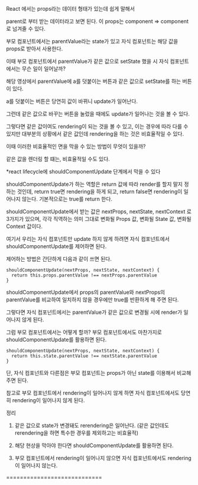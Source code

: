 React 에서는  props라는 데이터 형태가 있는데 쉽게 말해서

parent로 부터 받는 데이터라고 보면 된다.
이 props는 component => component로 넘겨줄 수 있다.


부모 컴포넌트에서는 parentValue라는 state가 있고 
자식 컴포넌트는 해당 값을 props로 받아서 사용한다.

이때 부모 컴포넌트에서 parentValue가 같은 값으로 setState 했을 시 자식 컴포넌트에서는 무슨 일이 일어날까?

 해당 영상에서 parentValue에 a를 덧붙이는 버튼과 같은 값으로 setState를 하는 버튼이 있다.

a를 덧붙이는 버튼은 당연히 값이 바뀌니 update가 일어난다.

그런데 같은 값으로 바꾸는 버튼을 눌렀을 때에도 update가 일어나는 것을 볼 수 있다.


그렇다면 같은 값이여도 rendering이 되는 것을 볼 수 있고, 이는 경우에 따라 다를 수 있지만 대부분의 상황에서 같은 값인데 rendering을 하는 것은 비효율적일 수 있다.

이때 이러한 비효율적인 면을 막을 수 있는 방법이 무엇이 있을까?


같은 값을 렌더링 할 떄는, 비효율적일 수도 있다.
 
*react lifecycle에 shouldComponentUpdate 단계에서 막을 수 있다

shouldComponentUpdate가 하는 역할은 return 값에 따라 render를 할지 말지 정하는 것인데, return true면 rendering을 하게 되고, return false면 rendering이 일어나지 않는다. 기본적으로는 true를 return 한다.


shouldComponentUpdate에서 받는 값은 nextProps, nextState, nextContext 로 3가지가 있으며, 각각 직역하는 의미 그대로 변화될 Props 값, 변화될 State 값, 변화될 Context 값이다.


여기서 우리는 자식 컴포넌트만 update 하지 않게 하려면 자식 컴포넌트에서
 shouldComponentUpdate를 제어하면 된다.

 제어하는 방법은 간단하게 다음과 같이 쓰면 된다.
```
shouldComponentUpdate(nextProps, nextState, nextContext) {
  return this.props.parentValue !== nextProps.parentValue
}
```

shouldComponentUpdate에서 props의 parentValue와 nextProps의 parentValue를 비교하여 일치하지 않을 경우에만 true를 반환하게 해 주면 된다.

그렇다면 자식 컴포넌트에서는 parentValue가 같은 값으로 변경될 시에 render가 일어나지 않게 된다.



그럼 부모 컴포넌트에서는 어떻게 할까?
부모 컴포넌트에서도 마찬가지로 shouldComponentUpdate를 활용하면 된다.


```
shouldComponentUpdate(nextProps, nextState, nextContext) {
  return this.state.parentValue !== nextState.parentValue
}
```
단, 자식 컴포넌트와 다른점은 부모 컴포넌트는 props가 아닌 state를 이용해서 비교해주면 된다.

참고로 부모 컴포넌트에서 rendering이 일어나지 않게 하면 자식 컴포넌트에서도 당연히 rendering이 일어나지 않게 된다.

정리

1. 같은 값으로 state가 변경돼도 rerendering은 일어난다. (같은 값인데도 rerendering을 하면 특수한 경우를 제외하고는 비효율적)

2. 해당 현상을 막아야 한다면 shouldComponentUpdate를 활용하면 된다.

3. 부모 컴포넌트에서 rendering이 일어나지 않으면 자식 컴포넌트에서도 rendering이 일어나지 않는다.


============================
